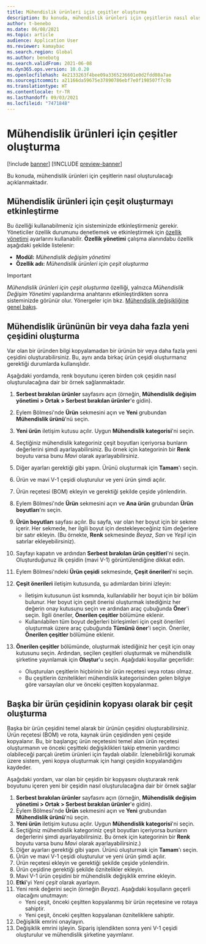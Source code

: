 ```yaml
---
title: Mühendislik ürünleri için çeşitler oluşturma
description: Bu konuda, mühendislik ürünleri için çeşitlerin nasıl oluşturulacağı açıklanmaktadır
author: t-benebo
ms.date: 06/08/2021
ms.topic: article
audience: Application User
ms.reviewer: kamaybac
ms.search.region: Global
ms.author: benebotg
ms.search.validFrom: 2021-06-08
ms.dyn365.ops.version: 10.0.20
ms.openlocfilehash: 4e2133263f4bee09a3365236601e0d2fdd08a7ae
ms.sourcegitcommit: a21166da59675e37890786ebf7e0f198507f7c9b
ms.translationtype: HT
ms.contentlocale: tr-TR
ms.lasthandoff: 09/03/2021
ms.locfileid: "7471848"
---
```

# <a name="generate-variants-for-engineering-products"></a>Mühendislik ürünleri için çeşitler oluşturma

[!include [banner](../includes/banner.md)]
[!INCLUDE [preview-banner](../includes/preview-banner.md)]

Bu konuda, mühendislik ürünleri için çeşitlerin nasıl oluşturulacağı açıklanmaktadır.

## <a name="turn-on-variant-generation-for-engineering-products"></a>Mühendislik ürünleri için çeşit oluşturmayı etkinleştirme

Bu özelliği kullanabilmeniz için sisteminizde etkinleştirmeniz gerekir. Yöneticiler özellik durumunu denetlemek ve etkinleştirmek için [özellik yönetimi](../../fin-ops-core/fin-ops/get-started/feature-management/feature-management-overview.md) ayarlarını kullanabilir. **Özellik yönetimi** çalışma alanındabu özellik aşağıdaki şekilde listelenir:

- **Modül:** *Mühendislik değişim yönetimi*
- **Özellik adı:** *Mühendislik ürünleri için çeşit oluşturma*

> [!IMPORTANT]
> *Mühendislik ürünleri için çeşit oluşturma* özelliği, yalnızca *Mühendislik Değişim Yönetimi* yapılandırma anahtarını etkinleştirdikten sonra sisteminizde görünür olur. Yönergeler için bkz. [Mühendislik değişikliğine genel bakış](product-engineering-overview.md).

## <a name="generate-one-or-more-new-variants-of-an-engineering-product"></a>Mühendislik ürününün bir veya daha fazla yeni çeşidini oluşturma

Var olan bir üründen bilgi kopyalamadan bir ürünün bir veya daha fazla yeni çeşidini oluşturabilirsiniz. Bu, aynı anda birkaç ürün çeşidi oluşturmanız gerektiği durumlarda kullanışlıdır.

Aşağıdaki yordamda, renk boyutunu içeren birden çok çeşidin nasıl oluşturulacağına dair bir örnek sağlanmaktadır.

1. **Serbest bırakılan ürünler** sayfasını açın (örneğin, **Mühendislik değişim yönetimi \> Ortak \> Serbest bırakılan ürünler**'e gidin).
1. Eylem Bölmesi'nde **Ürün** sekmesini açın ve **Yeni** grubundan **Mühendislik ürünü**'nü seçin.
1. **Yeni ürün** iletişim kutusu açılır. Uygun **Mühendislik kategorisi**'ni seçin.
1. Seçtiğiniz mühendislik kategoriniz çeşit boyutları içeriyorsa bunların değerlerini şimdi ayarlayabilirsiniz. Bu örnek için kategorinin bir **Renk** boyutu varsa bunu *Mavi* olarak ayarlayabilirsiniz.
1. Diğer ayarları gerektiği gibi yapın. Ürünü oluşturmak için **Tamam**'ı seçin.
1. Ürün ve mavi V-1 çeşidi oluşturulur ve yeni ürün şimdi açılır.
1. Ürün reçetesi (BOM) ekleyin ve gerektiği şekilde çeşide yönlendirin.
1. Eylem Bölmesi'nde **Ürün** sekmesini açın ve **Ana ürün** grubundan **Ürün boyutları**'nı seçin.
1. **Ürün boyutları** sayfası açılır. Bu sayfa, var olan her boyut için bir sekme içerir. Her sekmede, her ilgili boyut için destekleyeceğiniz tüm değerlere bir satır ekleyin. (Bu örnekte, **Renk** sekmesinde *Beyaz*, *Sarı* ve *Yeşil* için satırlar ekleyebilirsiniz).
1. Sayfayı kapatın ve ardından **Serbest bırakılan ürün çeşitleri**'ni seçin. Oluşturduğunuz ilk çeşidin (mavi V-1) görüntülendiğine dikkat edin.
1. Eylem Bölmesi'ndeki **Ürün çeşidi** sekmesinde, **Çeşit önerileri**'ni seçin.
1. **Çeşit önerileri** iletişim kutusunda, şu adımlardan birini izleyin:

    - İletişim kutusunun üst kısmında, kullanılabilir her boyut için bir bölüm bulunur. Her boyut için çeşit önerisi oluşturmak istediğiniz her değerin onay kutusunu seçin ve ardından araç çubuğunda **Öner**'i seçin. İlgili öneriler, **Önerilen çeşitler** bölümüne eklenir.
    - Kullanılabilen tüm boyut değerleri birleşimleri için çeşit önerileri oluşturmak üzere araç çubuğunda **Tümünü öner**'i seçin. Öneriler, **Önerilen çeşitler** bölümüne eklenir.

1. **Önerilen çeşitler** bölümünde, oluşturmak istediğiniz her çeşit için onay kutusunu seçin. Ardından, seçilen çeşitleri oluşturmak ve mühendislik şirketine yayınlamak için **Oluştur**'u seçin. Aşağıdaki koşullar geçerlidir:

    - Oluşturulan çeşitlerin hiçbirinin bir ürün reçetesi veya rotası olmaz.
    - Bu çeşitlerin öznitelikleri mühendislik kategorisinden gelen bilgiye göre varsayılan olur ve önceki çeşitten kopyalanmaz.

## <a name="generate-a-variant-as-a-copy-of-another-product-variant"></a>Başka bir ürün çeşidinin kopyası olarak bir çeşit oluşturma

Başka bir ürün çeşidini temel alarak bir ürünün çeşidini oluşturabilirsiniz. Ürün reçetesi (BOM) ve rota, kaynak ürün çeşidinden yeni çeşide kopyalanır. Bu, bir başlangıç ürün reçetesini temel alan ürün reçetesi oluşturmanın ve önceki çeşitteki değişiklikleri takip etmenin yardımcı olabileceği parçalı üretim ürünleri için faydalı olabilir. İzlenebilirliği korumak üzere sistem, yeni kopya oluşturmak için hangi çeşidin kopyalandığını kaydeder.

Aşağıdaki yordam, var olan bir çeşidin bir kopyasını oluşturarak renk boyutunu içeren yeni bir çeşidin nasıl oluşturulacağına dair bir örnek sağlar

1. **Serbest bırakılan ürünler** sayfasını açın (örneğin, **Mühendislik değişim yönetimi \> Ortak \> Serbest bırakılan ürünler**'e gidin).
1. Eylem Bölmesi'nde **Ürün** sekmesini açın ve **Yeni** grubundan **Mühendislik ürünü**'nü seçin.
1. **Yeni ürün** iletişim kutusu açılır. Uygun **Mühendislik kategorisi**'ni seçin.
1. Seçtiğiniz mühendislik kategoriniz çeşit boyutları içeriyorsa bunların değerlerini şimdi ayarlayabilirsiniz. Bu örnek için kategorinin bir **Renk** boyutu varsa bunu *Mavi* olarak ayarlayabilirsiniz.)
1. Diğer ayarları gerektiği gibi yapın. Ürünü oluşturmak için **Tamam**'ı seçin.
1. Ürün ve mavi V-1 çeşidi oluşturulur ve yeni ürün şimdi açılır.
1. Ürün reçetesi ekleyin ve gerektiği şekilde çeşide yönlendirin.
1. Ürün çeşidine gerektiği şekilde öznitelikler ekleyin.
1. Mavi V-1 ürün çeşidini bir mühendislik değişiklik emrine ekleyin.
1. **Etki**'yi *Yeni çeşit* olarak ayarlayın.
1. Yeni renk değerini seçin (örneğin *Beyaz*). Aşağıdaki koşulların geçerli olacağını unutmayın: 
    - Yeni çeşit, önceki çeşitten kopyalanmış bir ürün reçetesine ve rotaya sahiptir.
    - Yeni çeşit, önceki çeşitten kopyalanan özniteliklere sahiptir.
1. Değişiklik emrini onaylayın.
1. Değişiklik emrini işleyin. Sipariş işlendikten sonra yeni V-1 çeşidi oluşturulur ve mühendislik şirketine yayımlanır.
